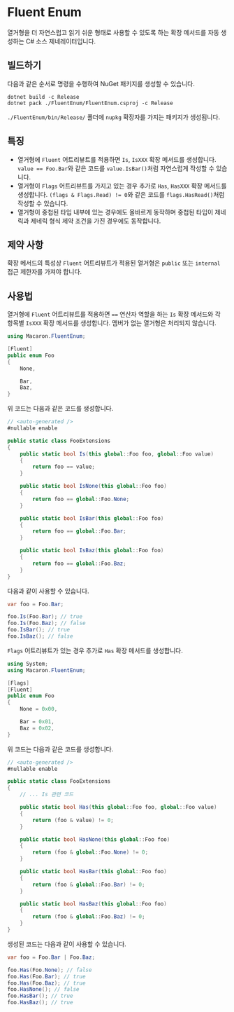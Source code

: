 ﻿# Fluent Enum

열거형을 더 자연스럽고 읽기 쉬운 형태로 사용할 수 있도록 하는 확장 메서드를 자동 생성하는 C# 소스 제네레이터입니다.

## 빌드하기

다음과 같은 순서로 명령을 수행하여 NuGet 패키지를 생성할 수 있습니다.

```shell
dotnet build -c Release
dotnet pack ./FluentEnum/FluentEnum.csproj -c Release
```

`./FluentEnum/bin/Release/` 폴더에 `nupkg` 확장자를 가지는 패키지가 생성됩니다.

## 특징

- 열거형에 `Fluent` 어트리뷰트를 적용하면 `Is`, `IsXXX` 확장 메서드를 생성합니다. `value == Foo.Bar`와 같은 코드를 `value.IsBar()`처럼 자연스럽게 작성할 수 있습니다.
- 열거형이 `Flags` 어트리뷰트를 가지고 있는 경우 추가로 `Has`, `HasXXX` 확장 메서드를 생성합니다. `(flags & Flags.Read) != 0`와 같은 코드를 `flags.HasRead()`처럼 작성할 수 있습니다.
- 열거형이 중첩된 타입 내부에 있는 경우에도 올바르게 동작하며 중첩된 타입이 제네릭과 제네릭 형식 제약 조건을 가진 경우에도 동작합니다.

## 제약 사항

확장 메서드의 특성상 `Fluent` 어트리뷰트가 적용된 열거형은 `public` 또는 `internal` 접근 제한자를 가져야 합니다.

## 사용법

열거형에 `Fluent` 어트리뷰트를 적용하면 `==` 연산자 역할을 하는 `Is` 확장 메서드와 각 항목별 `IsXXX` 확장 메서드를 생성합니다. 멤버가 없는 열거형은 처리되지 않습니다.

```csharp
using Macaron.FluentEnum;

[Fluent]
public enum Foo
{
    None,

    Bar,
    Baz,
}
```

위 코드는 다음과 같은 코드를 생성합니다.

```csharp
// <auto-generated />
#nullable enable

public static class FooExtensions
{
    public static bool Is(this global::Foo foo, global::Foo value)
    {
        return foo == value;
    }

    public static bool IsNone(this global::Foo foo)
    {
        return foo == global::Foo.None;
    }

    public static bool IsBar(this global::Foo foo)
    {
        return foo == global::Foo.Bar;
    }

    public static bool IsBaz(this global::Foo foo)
    {
        return foo == global::Foo.Baz;
    }
}
```

다음과 같이 사용할 수 있습니다.

```csharp
var foo = Foo.Bar;

foo.Is(Foo.Bar); // true
foo.Is(Foo.Baz); // false
foo.IsBar(); // true
foo.IsBaz(); // false
```

`Flags` 어트리뷰트가 있는 경우 추가로 `Has` 확장 메서드를 생성합니다.

```csharp
using System;
using Macaron.FluentEnum;

[Flags]
[Fluent]
public enum Foo
{
    None = 0x00,

    Bar = 0x01,
    Baz = 0x02,
}
```

위 코드는 다음과 같은 코드를 생성합니다.

```csharp
// <auto-generated />
#nullable enable

public static class FooExtensions
{
    // ... Is 관련 코드

    public static bool Has(this global::Foo foo, global::Foo value)
    {
        return (foo & value) != 0;
    }

    public static bool HasNone(this global::Foo foo)
    {
        return (foo & global::Foo.None) != 0;
    }

    public static bool HasBar(this global::Foo foo)
    {
        return (foo & global::Foo.Bar) != 0;
    }

    public static bool HasBaz(this global::Foo foo)
    {
        return (foo & global::Foo.Baz) != 0;
    }
}

```

생성된 코드는 다음과 같이 사용할 수 있습니다.

```csharp
var foo = Foo.Bar | Foo.Baz;

foo.Has(Foo.None); // false
foo.Has(Foo.Bar); // true
foo.Has(Foo.Baz); // true
foo.HasNone(); // false
foo.HasBar(); // true
foo.HasBaz(); // true
```
